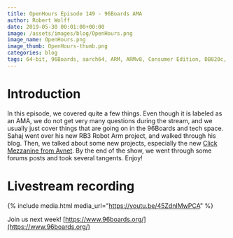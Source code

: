 ```yaml
---
title: OpenHours Episode 149 - 96Boards AMA
author: Robert Wolff
date: 2019-05-30 00:01:00+00:00
image: /assets/images/blog/OpenHours.png
image_name: OpenHours.png
image_thumb: OpenHours-thumb.png
categories: blog
tags: 64-bit, 96Boards, aarch64, ARM, ARMv8, Consumer Edition, DB820c, Rock960, Hikey960, enterprise edition, product, single board computer, linaro, linux, open source, openhours, robert wolff, podcast, technology, tech, computer, hardware, software, groupgets, qwerty, embedded, crowd fund, mezzanine, community, firmware, bootloaders, security, laptop,
---
```


# Introduction

In this episode, we covered quite a few things. Even though it is labeled as an AMA, we do not get very many questions during the stream, and we usually just cover things that are going on in the 96Boards and tech space. Sahaj went over his new RB3 Robot Arm project, and walked through his blog. Then, we talked about some new projects, especially the new [Click Mezzanine from Avnet](https://www.avnet.com/wps/portal/us/products/new-product-introductions/npi/96boards-click-mezzanine/). By the end of the show, we went through some forums posts and took several tangents. Enjoy!

# Livestream recording

{% include media.html media_url="https://youtu.be/45ZdnIMwPCA" %}

Join us next week! [https://www.96boards.org/](https://www.96boards.org/)
